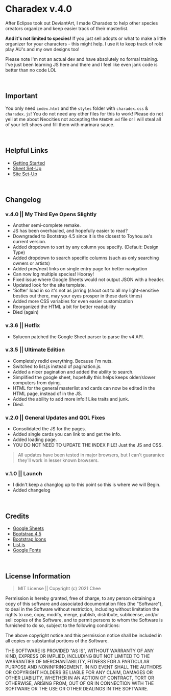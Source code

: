 # Charadex v.4.0

After Eclipse took out DeviantArt, I made Charadex to help other species creators organize and keep easier track of their masterlist.

**And it's not limited to species!** If you just sell adopts or what to make a little organizer for your characters - this might help. I use it to keep track of role play AU's and my own designs too!

Please note I'm not an actual dev and have absolutely no formal training. I've just been learning JS here and there and I feel like even jank code is better than no code LOL

&nbsp;

## Important

You only need `index.html` and the `styles` folder with `charadex.css` & `charadex.js`! You do not need any other files for this to work! Please do not yell at me about Neocities not accepting the `README.md` file or I will steal all of your left shoes and fill them with marinara sauce.

&nbsp;

## Helpful Links

- [Getting Started](https://github.com/cheeriko/charadex/wiki/Getting-Started)
- [Sheet Set-Up](https://github.com/cheeriko/charadex/wiki/Sheet-Set-Up)
- [Site Set-Up](https://github.com/cheeriko/charadex/wiki/Site-Set-Up)

&nbsp;

## Changelog

### v.4.0 || My Third Eye Opens Slightly

- Another semi-complete remake.
- JS has been overhauled, and hopefully easier to read?
- Downgraded to Bootstrap 4.5 since it is the closest to Toyhou.se's current version.
- Added dropdown to sort by any column you specify. (Default: Design Type)
- Added dropdown to search specific columns (such as only searching owners or artists)
- Added prev/next links on single entry page for better navigation
- Can now log multiple species! Hooray!
- Fixed issue where Google Sheets would not output JSON with a header.
- Updated look for the site template.
- 'Softer' load in so it's not as jarring (shout out to all my light-sensitive besties out there, may your eyes prosper in these dark times)
- Added more CSS variables for even easier customization
- Reorganized the HTML a bit for better readability
- Died (again)

### v.3.6 || Hotfix

- Sylueon patched the Google Sheet parser to parse the v4 API.

### v.3.5 || Ultimate Edition

- Completely redid everything. Because I'm nuts.
- Switched to list.js instead of pagination.js.
- Added a nicer pagination and added the ability to search.
- Simplified the google sheet, hopefully this helps keeps older/slower computers from dying.
- HTML for the general masterlist and cards can now be edited in the HTML page, instead of in the JS.
- Added the ability to add more info!! Like traits and junk.
- Died.

### v.2.0 || General Updates and QOL Fixes

- Consolidated the JS for the pages.
- Added single cards you can link to and get the info.
- Added loading page.
- YOU DO NOT NEED TO UPDATE THE INDEX FILE! Just the JS and CSS.
> All updates have been tested in major browsers, but I can't guarantee they'll work in lesser known browsers.

### v.1.0 || Launch

- I didn't keep a changlog up to this point so this is where we will Begin.
- Added changelog

&nbsp;

## Credits

- [Google Sheets](https://docs.google.com/spreadsheets/u/0/)
- [Bootstrap 4.5](https://getbootstrap.com/docs/4.5/getting-started/introduction/)
- [Bootstrap Icons](https://icons.getbootstrap.com/)
- [List.js](https://listjs.com/)
- [Google Fonts](https://fonts.google.com/)

&nbsp;

## License Information

> MIT License || Copyright (c) 2021 Chee

Permission is hereby granted, free of charge, to any person obtaining a copy of this software and associated documentation files (the "Software"), to deal in the Software without restriction, including without limitation the rights to use, copy, modify, merge, publish, distribute, sublicense, and/or sell copies of the Software, and to permit persons to whom the Software is furnished to do so, subject to the following conditions:

The above copyright notice and this permission notice shall be included in all copies or substantial portions of the Software.

THE SOFTWARE IS PROVIDED "AS IS", WITHOUT WARRANTY OF ANY KIND, EXPRESS OR IMPLIED, INCLUDING BUT NOT LIMITED TO THE WARRANTIES OF MERCHANTABILITY, FITNESS FOR A PARTICULAR PURPOSE AND NONINFRINGEMENT. IN NO EVENT SHALL THE AUTHORS OR COPYRIGHT HOLDERS BE LIABLE FOR ANY CLAIM, DAMAGES OR OTHER LIABILITY, WHETHER IN AN ACTION OF CONTRACT, TORT OR OTHERWISE, ARISING FROM, OUT OF OR IN CONNECTION WITH THE SOFTWARE OR THE USE OR OTHER DEALINGS IN THE SOFTWARE.

